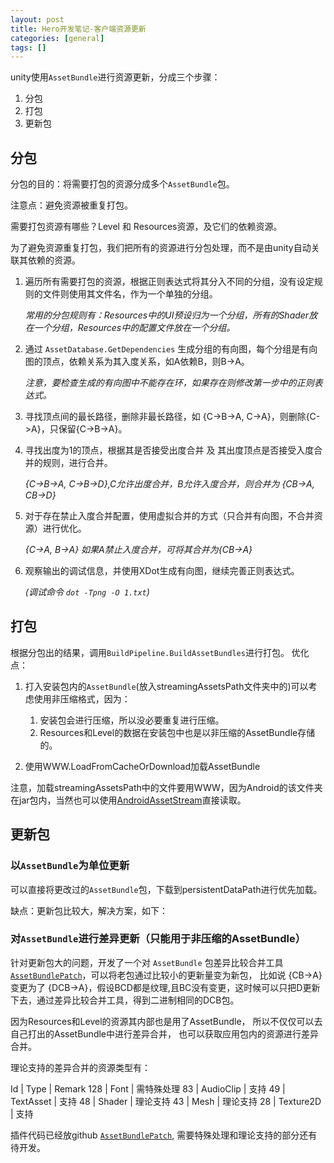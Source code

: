 ```yaml
---
layout: post
title: Hero开发笔记-客户端资源更新
categories: [general]
tags: []
---
```


unity使用`AssetBundle`进行资源更新，分成三个步骤：

1. 分包
1. 打包
1. 更新包


## 分包
分包的目的：将需要打包的资源分成多个`AssetBundle`包。

注意点：避免资源被重复打包。

需要打包资源有哪些？Level 和 Resources资源，及它们的依赖资源。

为了避免资源重复打包，我们把所有的资源进行分包处理，而不是由unity自动关联其依赖的资源。

1. 遍历所有需要打包的资源，根据正则表达式将其分入不同的分组，没有设定规则的文件则使用其文件名，作为一个单独的分组。

	*常用的分包规则有：Resources中的UI预设归为一个分组，所有的Shader放在一个分组，Resources中的配置文件放在一个分组。*
	
1. 通过 `AssetDatabase.GetDependencies` 生成分组的有向图，每个分组是有向图的顶点，依赖关系为其入度关系，如A依赖B，则B->A。

	*注意，要检查生成的有向图中不能存在环，如果存在则修改第一步中的正则表达式。*
	
1. 寻找顶点间的最长路径，删除非最长路径，如 {C->B->A, C->A}，则删除{C->A}，只保留{C->B->A}。

1. 寻找出度为1的顶点，根据其是否接受出度合并 及 其出度顶点是否接受入度合并的规则，进行合并。

	*{C->B->A, C->B->D},C允许出度合并，B允许入度合并，则合并为 {CB->A, CB->D}*
	
1. 对于存在禁止入度合并配置，使用虚拟合并的方式（只合并有向图，不合并资源）进行优化。

	*{C->A, B->A} 如果A禁止入度合并，可将其合并为{CB->A}*
	
1. 观察输出的调试信息，并使用XDot生成有向图，继续完善正则表达式。

	*(调试命令 `dot -Tpng -O 1.txt`)*
	
## 打包
根据分包出的结果，调用`BuildPipeline.BuildAssetBundles`进行打包。
优化点：

1. 打入安装包内的`AssetBundle`(放入streamingAssetsPath文件夹中的)可以考虑使用非压缩格式，因为：

	1. 安装包会进行压缩，所以没必要重复进行压缩。
	1. Resources和Level的数据在安装包中也是以非压缩的AssetBundle存储的。

1. 使用WWW.LoadFromCacheOrDownload加载AssetBundle	

注意，加载streamingAssetsPath中的文件要用WWW，因为Android的该文件夹在jar包内，当然也可以使用[AndroidAssetStream](https://github.com/dpull/UnityUtils/blob/master/AndroidAssetStream.cs)直接读取。

## 更新包

### 以`AssetBundle`为单位更新
可以直接将更改过的`AssetBundle`包，下载到persistentDataPath进行优先加载。

缺点：更新包比较大，解决方案，如下：

### 对`AssetBundle`进行差异更新（只能用于非压缩的AssetBundle）
针对更新包大的问题，开发了一个对 `AssetBundle` 包差异比较合并工具[`AssetBundlePatch`]，可以将老包通过比较小的更新量变为新包，
比如说 {CB->A} 变更为了 {DCB->A}，假设BCD都是纹理,且BC没有变更，这时候可以只把D更新下去，通过差异比较合并工具，得到二进制相同的DCB包。

因为Resources和Level的资源其内部也是用了AssetBundle，
所以不仅仅可以去自己打出的AssetBundle中进行差异合并，
也可以获取应用包内的资源进行差异合并。

理论支持的差异合并的资源类型有：

Id           | Type        | Remark
128          | Font        | 需特殊处理
83           | AudioClip   | 支持
49           | TextAsset   | 支持
48           | Shader      | 理论支持 
43           | Mesh        | 理论支持 
28           | Texture2D   | 支持

插件代码已经放github [`AssetBundlePatch`], 需要特殊处理和理论支持的部分还有待开发。


[`AssetBundlePatch`]: https://github.com/dpull/AssetBundlePatch
[`Serialized file format`]: https://github.com/ata4/disunity/wiki/Serialized-file-format
